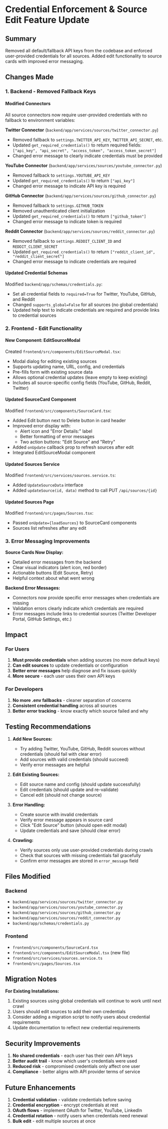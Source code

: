 # Credential Enforcement & Source Edit Feature Update

## Summary
Removed all default/fallback API keys from the codebase and enforced user-provided credentials for all sources. Added edit functionality to source cards with improved error messaging.

## Changes Made

### 1. Backend - Removed Fallback Keys

#### Modified Connectors
All source connectors now require user-provided credentials with no fallback to environment variables:

**Twitter Connector** (`backend/app/services/sources/twitter_connector.py`)
- Removed fallback to `settings.TWITTER_API_KEY`, `TWITTER_API_SECRET`, etc.
- Updated `get_required_credentials()` to return required fields: `["api_key", "api_secret", "access_token", "access_token_secret"]`
- Changed error message to clearly indicate credentials must be provided

**YouTube Connector** (`backend/app/services/sources/youtube_connector.py`)
- Removed fallback to `settings.YOUTUBE_API_KEY`
- Updated `get_required_credentials()` to return `["api_key"]`
- Changed error message to indicate API key is required

**GitHub Connector** (`backend/app/services/sources/github_connector.py`)
- Removed fallback to `settings.GITHUB_TOKEN`
- Removed unauthenticated client initialization
- Updated `get_required_credentials()` to return `["github_token"]`
- Changed error message to indicate token is required

**Reddit Connector** (`backend/app/services/sources/reddit_connector.py`)
- Removed fallback to `settings.REDDIT_CLIENT_ID` and `REDDIT_CLIENT_SECRET`
- Updated `get_required_credentials()` to return `["reddit_client_id", "reddit_client_secret"]`
- Changed error message to indicate credentials are required

#### Updated Credential Schemas
Modified `backend/app/schemas/credentials.py`:
- Set all credential fields to `required=True` for Twitter, YouTube, GitHub, and Reddit
- Changed `supports_global=False` for all sources (no global credentials)
- Updated help text to indicate credentials are required and provide links to credential sources

### 2. Frontend - Edit Functionality

#### New Component: EditSourceModal
Created `frontend/src/components/EditSourceModal.tsx`:
- Modal dialog for editing existing sources
- Supports updating name, URL, config, and credentials
- Pre-fills form with existing source data
- Allows optional credential updates (leave empty to keep existing)
- Includes all source-specific config fields (YouTube, GitHub, Reddit, Twitter)

#### Updated SourceCard Component
Modified `frontend/src/components/SourceCard.tsx`:
- Added Edit button next to Delete button in card header
- Improved error display with:
  - Alert icon and "Error Details:" label
  - Better formatting of error messages
  - Two action buttons: "Edit Source" and "Retry"
- Added `onUpdate` callback prop to refresh sources after edit
- Integrated EditSourceModal component

#### Updated Sources Service
Modified `frontend/src/services/sources.service.ts`:
- Added `UpdateSourceData` interface
- Added `updateSource(id, data)` method to call PUT `/api/sources/{id}`

#### Updated Sources Page
Modified `frontend/src/pages/Sources.tsx`:
- Passed `onUpdate={loadSources}` to SourceCard components
- Sources list refreshes after any edit

### 3. Error Messaging Improvements

**Source Cards Now Display:**
- Detailed error messages from the backend
- Clear visual indicators (alert icon, red border)
- Actionable buttons (Edit Source, Retry)
- Helpful context about what went wrong

**Backend Error Messages:**
- Connectors now provide specific error messages when credentials are missing
- Validation errors clearly indicate which credentials are required
- Error messages include links to credential sources (Twitter Developer Portal, GitHub Settings, etc.)

## Impact

### For Users
1. **Must provide credentials** when adding sources (no more default keys)
2. **Can edit sources** to update credentials or configuration
3. **Better error messages** help diagnose and fix issues quickly
4. **More secure** - each user uses their own API keys

### For Developers
1. **No more .env fallbacks** - cleaner separation of concerns
2. **Consistent credential handling** across all sources
3. **Better error tracking** - know exactly which source failed and why

## Testing Recommendations

1. **Add New Sources:**
   - Try adding Twitter, YouTube, GitHub, Reddit sources without credentials (should fail with clear error)
   - Add sources with valid credentials (should succeed)
   - Verify error messages are helpful

2. **Edit Existing Sources:**
   - Edit source name and config (should update successfully)
   - Edit credentials (should update and re-validate)
   - Cancel edit (should not change source)

3. **Error Handling:**
   - Create source with invalid credentials
   - Verify error message appears in source card
   - Click "Edit Source" button (should open edit modal)
   - Update credentials and save (should clear error)

4. **Crawling:**
   - Verify sources only use user-provided credentials during crawls
   - Check that sources with missing credentials fail gracefully
   - Confirm error messages are stored in `error_message` field

## Files Modified

### Backend
- `backend/app/services/sources/twitter_connector.py`
- `backend/app/services/sources/youtube_connector.py`
- `backend/app/services/sources/github_connector.py`
- `backend/app/services/sources/reddit_connector.py`
- `backend/app/schemas/credentials.py`

### Frontend
- `frontend/src/components/SourceCard.tsx`
- `frontend/src/components/EditSourceModal.tsx` (new file)
- `frontend/src/services/sources.service.ts`
- `frontend/src/pages/Sources.tsx`

## Migration Notes

**For Existing Installations:**
1. Existing sources using global credentials will continue to work until next crawl
2. Users should edit sources to add their own credentials
3. Consider adding a migration script to notify users about credential requirements
4. Update documentation to reflect new credential requirements

## Security Improvements

1. **No shared credentials** - each user has their own API keys
2. **Better audit trail** - know which user's credentials were used
3. **Reduced risk** - compromised credentials only affect one user
4. **Compliance** - better aligns with API provider terms of service

## Future Enhancements

1. **Credential validation** - validate credentials before saving
2. **Credential encryption** - encrypt credentials at rest
3. **OAuth flows** - implement OAuth for Twitter, YouTube, LinkedIn
4. **Credential rotation** - notify users when credentials need renewal
5. **Bulk edit** - edit multiple sources at once
